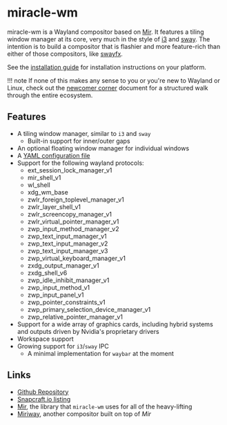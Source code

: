 # miracle-wm

miracle-wm is a Wayland compositor based on [Mir](https://github.com/MirServer/mir). It features a tiling window manager at its core, very much in the style of [i3](https://i3wm.org/) and [sway](https://github.com/swaywm/sway). The intention is to build a compositor that is flashier and more feature-rich than either of those compositors, like [swayfx](https://github.com/WillPower3309/swayfx).

See the [installation guide](getting_started/installation.md) for installation instructions on your platform.

!!! note
    If none of this makes any sense to you or you're new to Wayland or Linux, check out the [newcomer corner](getting_started/newcomer_corner.md) document for a structured walk through the entire ecosystem.

## Features
- A tiling window manager, similar to `i3` and `sway`
    - Built-in support for inner/outer gaps
- An optional floating window manager for individual windows
- A [YAML configuration file](./configuration/file.md)
- Support for the following wayland protocols:
    - ext_session_lock_manager_v1
    - mir_shell_v1
    - wl_shell
    - xdg_wm_base
    - zwlr_foreign_toplevel_manager_v1
    - zwlr_layer_shell_v1
    - zwlr_screencopy_manager_v1
    - zwlr_virtual_pointer_manager_v1
    - zwp_input_method_manager_v2
    - zwp_text_input_manager_v1
    - zwp_text_input_manager_v2
    - zwp_text_input_manager_v3
    - zwp_virtual_keyboard_manager_v1
    - zxdg_output_manager_v1
    - zxdg_shell_v6
    - zwp_idle_inhibit_manager_v1
    - zwp_input_method_v1
    - zwp_input_panel_v1
    - zwp_pointer_constraints_v1
    - zwp_primary_selection_device_manager_v1
    - zwp_relative_pointer_manager_v1
- Support for a wide array of graphics cards, including hybrid systems and outputs driven by Nvidia's proprietary drivers
- Workspace support
- Growing support for `i3`/`sway` IPC
    - A minimal implementation for `waybar` at the moment



## Links
- [Github Repository](https://github.com/mattkae/miracle-wm)
- [Snapcraft.io listing](https://snapcraft.io/miracle-wm)
- [Mir](https://github.com/canonical/mir), the library that `miracle-wm` uses for all of the heavy-lifting
- [Miriway](https://github.com/Miriway/Miriway), another compositor built on top of *Mir*
